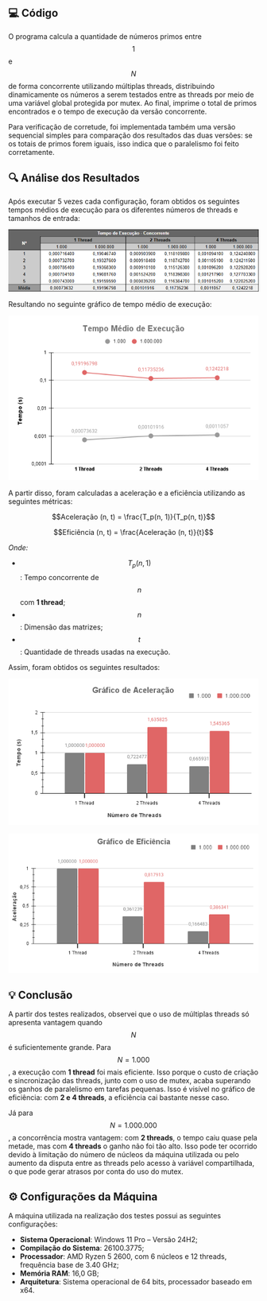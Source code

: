 ## 💻 Código
O programa calcula a quantidade de números primos entre $$1$$ e $$N$$ de forma concorrente utilizando múltiplas threads, distribuindo dinamicamente os números a serem testados entre as threads por meio de uma variável global protegida por mutex. Ao final, imprime o total de primos encontrados e o tempo de execução da versão concorrente.

Para verificação de corretude, foi implementada também uma versão sequencial simples para comparação dos resultados das duas versões: se os totais de primos forem iguais, isso indica que o paralelismo foi feito corretamente.
<br>

## 🔍 Análise dos Resultados
Após executar 5 vezes cada configuração, foram obtidos os seguintes tempos médios de execução para os diferentes números de threads e tamanhos de entrada:

![](TempoConcorrente.png)

Resultando no seguinte gráfico de tempo médio de execução:

![](TempoExecucao.png)

A partir disso, foram calculadas a aceleração e a eficiência utilizando as seguintes métricas:

$$Aceleração (n, t) = \frac{T_p(n, 1)}{T_p(n, t)}$$

$$Eficiência (n, t) = \frac{Aceleração (n, t)}{t}$$

*Onde:*
* $$T_p(n, 1)$$ : Tempo concorrente de $$n$$ com **1 thread**;
* $$n$$ : Dimensão das matrizes;
* $$t$$ : Quantidade de threads usadas na execução.

Assim, foram obtidos os seguintes resultados: 
<br>

![](GráficoAceleração.png)


![](GráficoEficiência.png)


## 💡 Conclusão
A partir dos testes realizados, observei que o uso de múltiplas threads só apresenta vantagem quando $$N$$ é suficientemente grande. Para $$N = 1.000$$, a execução com **1 thread** foi mais eficiente. Isso porque o custo de criação e sincronização das threads, junto com o uso de mutex, acaba superando os ganhos de paralelismo em tarefas pequenas. Isso é visível no gráfico de eficiência: com **2 e 4 threads**, a eficiência cai bastante nesse caso.

Já para $$N = 1.000.000$$, a concorrência mostra vantagem: com **2 threads**, o tempo caiu quase pela metade, mas com **4 threads** o ganho não foi tão alto. Isso pode ter ocorrido devido à limitação do número de núcleos da máquina utilizada ou pelo aumento da disputa entre as threads pelo acesso à variável compartilhada, o que pode gerar atrasos por conta do uso do mutex.


## ⚙️ Configurações da Máquina
A máquina utilizada na realização dos testes possui as seguintes configurações:
- **Sistema Operacional**: Windows 11 Pro – Versão 24H2;
- **Compilação do Sistema**: 26100.3775;
- **Processador**: AMD Ryzen 5 2600, com 6 núcleos e 12 threads, frequência base de 3.40 GHz;
- **Memória RAM**: 16,0 GB;
- **Arquitetura**: Sistema operacional de 64 bits, processador baseado em x64.
